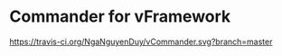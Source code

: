 Commander for vFramework
=========

https://travis-ci.org/NgaNguyenDuy/vCommander.svg?branch=master
